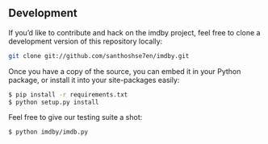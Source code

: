 ## Development
If you’d like to contribute and hack on the imdby project, feel free to clone a development version of this repository locally:

```bash
git clone git://github.com/santhoshse7en/imdby.git
```

Once you have a copy of the source, you can embed it in your Python package, or install it into your site-packages easily:

```bash
$ pip install -r requirements.txt
$ python setup.py install
```

Feel free to give our testing suite a shot:

```bash
$ python imdby/imdb.py
```
